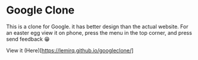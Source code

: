 # Google Clone
This is a clone for Google. it has better design than the actual website. For an easter egg view it on phone, press the menu in the top corner, and press send feedback 😁

View it (Here)[https://lemirq.github.io/googleclone/]
